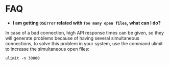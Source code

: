 # FAQ
- <strong>I am getting `OSError` related with `Too many open files`, what can I do?</strong>

In case of a bad connection, high API response times can be given, so they will generate problems because of having several simultaneous connections, to solve this problem in your system, use the command ulimit to increase the simultaneous open files:
```
ulimit -n 30000
```
